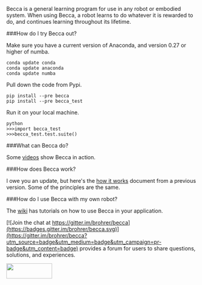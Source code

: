 Becca is a general learning program for use in any robot or embodied system. When using Becca, a robot learns to do whatever it is rewarded to do, and continues learning throughout its lifetime.

###How do I try Becca out?

Make sure you have a current version of Anaconda, and version 0.27 or higher of numba.
    
    conda update conda
    conda update anaconda
    conda update numba
    
Pull down the code from Pypi.

    pip install --pre becca
    pip install --pre becca_test
    
Run it on your local machine.
    
    python
    >>>import becca_test
    >>>becca_test.test.suite()

###What can Becca do?

Some [videos](http://youtu.be/4kPoU8eZvio?list=PLF861CC4C40439EEB) show Becca in action. 

###How does Becca work?

I owe you an update, but here's the 
[how it works](https://github.com/brohrer/becca-docs/blob/master/how_it_works.pdf?raw=true) 
document from a previous version. Some of the principles are the same. 

###How do I use Becca with my own robot? 

The [wiki](https://github.com/brohrer/becca/wiki) has tutorials on how to use Becca in your application.

[![Join the chat at https://gitter.im/brohrer/becca](https://badges.gitter.im/brohrer/becca.svg)](https://gitter.im/brohrer/becca?utm_source=badge&utm_medium=badge&utm_campaign=pr-badge&utm_content=badge) provides a forum for users to share questions, solutions, and experiences. 

<a href="url"><img src="https://github.com/brohrer/becca-docs/raw/master/figs/logo_plate.png" 
align="center" height="40" width="120" ></a>
 
